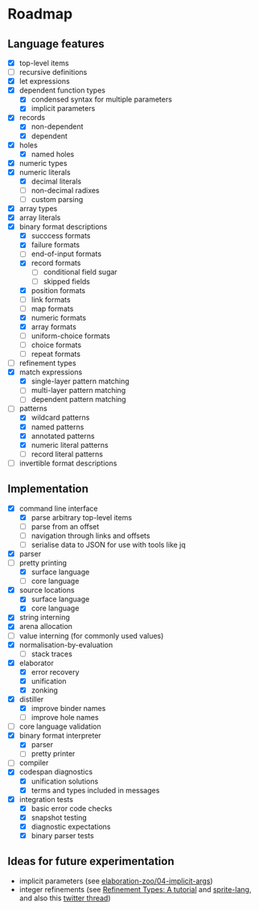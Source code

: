 
# Roadmap

## Language features

- [x] top-level items
- [ ] recursive definitions
- [x] let expressions
- [x] dependent function types
  - [x] condensed syntax for multiple parameters
  - [x] implicit parameters
- [x] records
  - [x] non-dependent
  - [x] dependent
- [x] holes
  - [x] named holes
- [x] numeric types
- [x] numeric literals
  - [x] decimal literals
  - [ ] non-decimal radixes
  - [ ] custom parsing
- [x] array types
- [x] array literals
- [x] binary format descriptions
  - [x] succcess formats
  - [x] failure formats
  - [ ] end-of-input formats
  - [x] record formats
    - [ ] conditional field sugar
    - [ ] skipped fields
  - [x] position formats
  - [ ] link formats
  - [ ] map formats
  - [x] numeric formats
  - [x] array formats
  - [ ] uniform-choice formats
  - [ ] choice formats
  - [ ] repeat formats
- [ ] refinement types
- [x] match expressions
  - [x] single-layer pattern matching
  - [ ] multi-layer pattern matching
  - [ ] dependent pattern matching
- [ ] patterns
  - [x] wildcard patterns
  - [x] named patterns
  - [x] annotated patterns
  - [x] numeric literal patterns
  - [ ] record literal patterns
- [ ] invertible format descriptions

## Implementation

- [x] command line interface
  - [x] parse arbitrary top-level items
  - [ ] parse from an offset
  - [ ] navigation through links and offsets
  - [ ] serialise data to JSON for use with tools like jq
- [x] parser
- [ ] pretty printing
  - [x] surface language
  - [ ] core language
- [x] source locations
  - [x] surface language
  - [x] core language
- [x] string interning
- [x] arena allocation
- [ ] value interning (for commonly used values)
- [x] normalisation-by-evaluation
  - [ ] stack traces
- [x] elaborator
  - [x] error recovery
  - [x] unification
  - [x] zonking
- [x] distiller
  - [x] improve binder names
  - [ ] improve hole names
- [ ] core language validation
- [x] binary format interpreter
  - [x] parser
  - [ ] pretty printer
- [ ] compiler
- [x] codespan diagnostics
  - [x] unification solutions
  - [x] terms and types included in messages
- [x] integration tests
  - [x] basic error code checks
  - [x] snapshot testing
  - [x] diagnostic expectations
  - [x] binary parser tests

## Ideas for future experimentation

- implicit parameters (see [elaboration-zoo/04-implicit-args](https://github.com/AndrasKovacs/elaboration-zoo/tree/master/04-implicit-args))
- integer refinements (see [Refinement Types: A tutorial](https://arxiv.org/abs/2010.07763) and [sprite-lang](https://github.com/ranjitjhala/sprite-lang), and also this [twitter thread](https://twitter.com/brendanzab/status/1403528996474609666))

